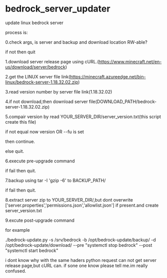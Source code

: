 # bedrock_server_updater
update linux bedrock server 

process is:

0.check args, is server and backup and download location RW-able?

  if not then quit
  
1.download server release page using cURL.(https://www.minecraft.net/en-us/download/server/bedrock)

2.get the LINUX server file link(https://minecraft.azureedge.net/bin-linux/bedrock-server-1.18.32.02.zip)

3.read version number by server file link(1.18.32.02)

4.if not download,then download server file(DOWNLOAD_PATH/bedrock-server-1.18.32.02.zip)

5.compair version by read YOUR_SERVER_DIR/server_version.txt(this script create this file)

  if not equal now version OR --fu is set
  
  then continue.
  
  else quit.
  
6.execute pre-upgrade command

  if fail then quit.
  
7.backup using tar -I 'gzip -6' to BACKUP_PATH/

  if fail then quit.
  
8.extract server zip to YOUR_SERVER_DIR/,but dont overwrite ['server.properties','permissions.json','allowlist.json'] if present.and create server_version.txt

9.excute post-upgrade command


  
  
for example
  
./bedrock-update.py -s /srv/bedrock -b /opt/bedrock-update/backup/ -d /opt/bedrock-update/download/ --pre "systemctl stop bedrock" --post "systemctl start bedrock"

i dont know why with the same haders python request can not get server release page,but cURL can. if sone one know please tell me.im really confused.
